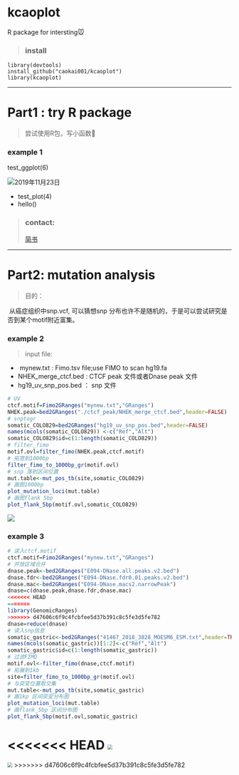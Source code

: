 # kcaoplot
R package for intersting🐭

>### install
```
library(devtools)
install_github("caokai001/kcaoplot")
library(kcaoplot)
```
---
# Part1 : try R package
> 尝试使用R包，写小函数🐻

### example 1

test_ggplot(6)

![2019年11月23日](https://upload-images.jianshu.io/upload_images/9589088-c0ea6db681989e36.png?imageMogr2/auto-orient/strip%7CimageView2/2/w/1240)
- test_plot(4)
- hello()

>### contact: 
>[简书](https://www.jianshu.com/p/b5bc50d4c1d0)

---




# Part2: mutation analysis

> 目的：

​	从癌症组织中snp.vcf, 可以猜想snp 分布也许不是随机的，于是可以尝试研究是否到某个motif附近富集。

### example 2





> input file:

- ​          mynew.txt            :    Fimo.tsv file;use FIMO to scan hg19.fa
- NHEK_merge_ctcf.bed :    CTCF peak 文件或者Dnase peak 文件
- hg19_uv_snp_pos.bed ： snp 文件



```R
# UV
ctcf.motif=Fimo2GRanges("mynew.txt","GRanges")
NHEK.peak=bed2GRanges("./ctcf_peak/NHEK_merge_ctcf.bed",header=FALSE)
# snptogr
somatic_COLO829=bed2GRanges("hg19_uv_snp_pos.bed",header=FALSE)
names(mcols(somatic_COLO829)) <-c("Ref","Alt")
somatic_COLO829$id=c(1:length(somatic_COLO829))
# filter_fimo
motif.ovl=filter_fimo(NHEK.peak,ctcf.motif)
# 拓宽到1000bp
filter_fimo_to_1000bp_gr(motif.ovl)
# snp 落到区间位置
mut.table<-mut_pos_tb(site,somatic_COLO829)
# 画图1000bp
plot_mutation_loci(mut.table)
# 画图flank 5bp
plot_flank_5bp(motif.ovl,somatic_COLO829)

```

![](https://upload-images.jianshu.io/upload_images/9589088-d4adfa1ca0722af2.png?imageMogr2/auto-orient/strip%7CimageView2/2/w/1240)

### example 3

```R
# 读入ctcf.motif
ctcf.motif=Fimo2GRanges("mynew.txt","GRanges")
# 开放区域合并
dnase.peak<-bed2GRanges("E094-DNase.all.peaks.v2.bed")
dnase.fdr<-bed2GRanges("E094-DNase.fdr0.01.peaks.v2.bed")
dnase.mac<-bed2GRanges("E094-DNase.macs2.narrowPeak")
dnase=c(dnase.peak,dnase.fdr,dnase.mac)
<<<<<<< HEAD
=======
library(GenomicRanges)
>>>>>>> d47606c6f9c4fcbfee5d37b391c8c5fe3d5fe782
dnase=reduce(dnase)
# 读入snp信息
somatic_gastric<-bed2GRanges("41467_2018_3828_MOESM6_ESM.txt",header=TRUE)
names(mcols(somatic_gastric))[1:2]<-c("Ref","Alt")
somatic_gastric$id=c(1:length(somatic_gastric))
# 过滤FIMO
motif.ovl<-filter_fimo(dnase,ctcf.motif)
# 拓展到1kb
site=filter_fimo_to_1000bp_gr(motif.ovl)
# 与突变位置取交集
mut.table<-mut_pos_tb(site,somatic_gastric)
# 画1kp 区间突变分布图
plot_mutation_loci(mut.table)
# 画flank_5bp 区间分布图
plot_flank_5bp(motif.ovl,somatic_gastric)
```

<<<<<<< HEAD
<img src="https://upload-images.jianshu.io/upload_images/9589088-45f2283c607b2157.png?imageMogr2/auto-orient/strip%7CimageView2/2/w/1240" style="zoom: 67%;" />
=======
<img src="https://upload-images.jianshu.io/upload_images/9589088-45f2283c607b2157.png?imageMogr2/auto-orient/strip%7CimageView2/2/w/1240" style="zoom: 67%;" />
>>>>>>> d47606c6f9c4fcbfee5d37b391c8c5fe3d5fe782
